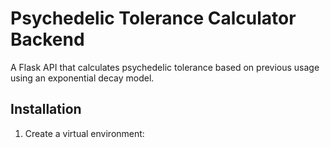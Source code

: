 # Psychedelic Tolerance Calculator Backend

A Flask API that calculates psychedelic tolerance based on previous usage using an exponential decay model.

## Installation

1. Create a virtual environment: